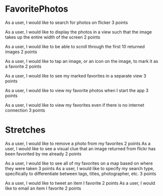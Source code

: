 FavoritePhotos
==============


As a user, I would like to search for photos on flicker
3 points

As a user, I would like to display the photos in a view such that the image takes up the entire width of the screen
2 points

As a user, I would like to be able to scroll through the first 10 returned images
2 points

As a user, I would like to tap an image, or an icon on the image, to mark it as a favorite
2 points

As a user, I would like to see my marked favorites in a separate view
3 points

As a user, I would like to view my favorite photos when I start the app
3 points

As a user, I would like to view my favorites even if there is no internet connection
3 points

Stretches
=========


As a user, I would like to remove a photo from my favorites
2 points
As a user, I would like to see a visual clue that an image returned from flickr has been favorited by me already
2 points


As a user, I would like to see all of my favorites on a map based on where they were taken
3 points
As a user, I would like to specify my search type, specifically to differentiate between tags, titles, photographer, etc.
3 points


As a user, I would like to tweet an item I favorite
2 points
As a user, I would like to email an item I favorite
2 points
